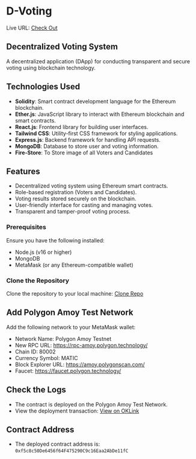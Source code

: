 <h1>D-Voting</h1> 

Live URL: [Check Out](https://d-voting-election.vercel.app/)

<h2>Decentralized Voting System</h2>

A decentralized application (DApp) for conducting transparent and secure voting using blockchain technology.

## Technologies Used

- **Solidity**: Smart contract development language for the Ethereum blockchain.
- **Ether.js**: JavaScript library to interact with Ethereum blockchain and smart contracts.
- **React.js**: Frontend library for building user interfaces.
- **Tailwind CSS**: Utility-first CSS framework for styling applications.
- **Express.js**: Backend framework for handling API requests.
- **MongoDB**: Database to store user and voting information.
- **Fire-Store**: To Store image of all Voters and Candidates

## Features

- Decentralized voting system using Ethereum smart contracts.
- Role-based registration (Voters and Candidates).
- Voting results stored securely on the blockchain.
- User-friendly interface for casting and managing votes.
- Transparent and tamper-proof voting process.

### Prerequisites

Ensure you have the following installed:

- Node.js (v16 or higher)
- MongoDB
- MetaMask (or any Ethereum-compatible wallet)

### Clone the Repository

Clone the repository to your local machine: [Clone Repo](https://github.com/swappy-sutar/D-voting.git)


## Add Polygon Amoy Test Network
Add the following network to your MetaMask wallet:

- Network Name: Polygon Amoy Testnet
- New RPC URL: https://rpc-amoy.polygon.technology/
- Chain ID: 80002
- Currency Symbol: MATIC
- Block Explorer URL: https://amoy.polygonscan.com/
- Faucet: https://faucet.polygon.technology/

## Check the Logs

- The contract is deployed on the Polygon Amoy Test Network.
- View the deployment transaction: [View on OKLink](https://www.oklink.com/amoy/address/0xf5c8c50De6456f64F475290C9c16Eaa2AbDe11fC)

## Contract Address

- The deployed contract address is: `0xf5c8c50De6456f64F475290C9c16Eaa2AbDe11fC`
